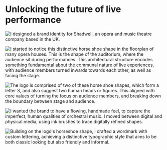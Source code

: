 # Unlocking the future of live performance

![I designed a brand identity for Shadwell, an opera and music theatre company based in the UK.](/shadwell-brand-dark.png)

![I started to notice this distinctive horse shoe shape in the floorplan of many opera houses. This is the shape of the auditorium, where the audience sit during performances. This architectural structure encodes something fundamental about the communal nature of live experiences, with audience members turned inwards towards each other, as well as facing the stage.](/shadwell-brand-2.png)

![The logo is comprised of two of these horse shoe shapes, which form a letter S, and also suggest two human heads or figures. This aligned with core values of turning the focus on audience members, and breaking down the boundary between stage and audience.](/shadwell-brand-5.png)

![I wanted the brand to have a flowing, handmade feel, to capture the imperfect, human qualities of orchestral music. I moved between digital and physical media, using ink brushes to trace digitally refined shapes.](/shadwell-brand-3.jpg)

![Building on the logo's horseshoe shape, I crafted a wordmark with custom lettering, achieving a distinctive typographic style that aims to be both classic looking but also friendly and informal.](/shadwell-brand-4.jpg)
